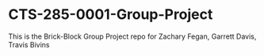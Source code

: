 # CTS-285-0001-Group-Project
This is the Brick-Block Group Project repo for Zachary Fegan, Garrett Davis, Travis Bivins
